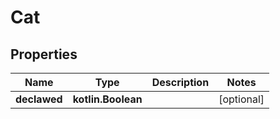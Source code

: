 
# Cat

## Properties
Name | Type | Description | Notes
------------ | ------------- | ------------- | -------------
**declawed** | **kotlin.Boolean** |  |  [optional]



